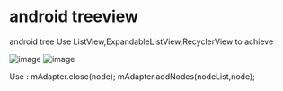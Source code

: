 # android treeview
android tree
Use ListView,ExpandableListView,RecyclerView to achieve

![image](https://github.com/ljl160139/Android_TreeView/tree/master/images/prew_1.png)
![image](https://github.com/ljl160139/Android_TreeView/tree/master/images/prew_2.png)


Use :
mAdapter.close(node);
mAdapter.addNodes(nodeList,node);

